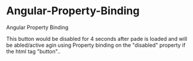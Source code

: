 # Angular-Property-Binding
Angular Property Binding

This button would be disabled for 4 seconds after pade is loaded and will be abled/active agin using Property binding on the "disabled" property if the html tag "button"..
